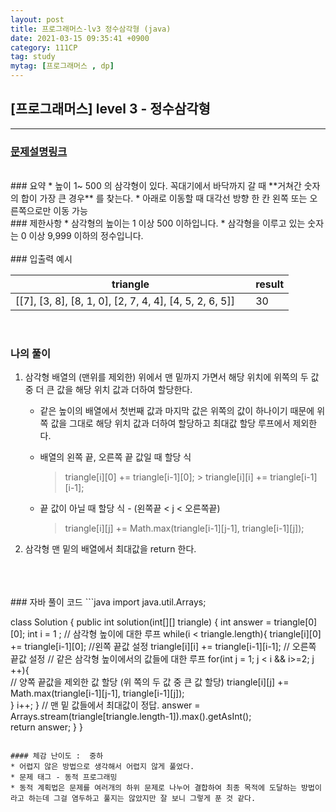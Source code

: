 ```yaml
---
layout: post
title: 프로그래머스-lv3 정수삼각형 (java)
date: 2021-03-15 09:35:41 +0900
category: 111CP
tag: study
mytag: [프로그래머스 , dp]
---
```


## [프로그래머스] level 3 - 정수삼각형

---
### [문제설명링크   ](https://programmers.co.kr/learn/courses/30/lessons/43105)
<br>
### 요약
* 높이 1~ 500 의 삼각형이 있다. 꼭대기에서 바닥까지 갈 때 **거쳐간 숫자의 합이 가장 큰 경우** 를 찾는다.
* 아래로 이동할 때 대각선 방향 한 칸 왼쪽 또는 오른쪽으로만 이동 가능

<br>
### 제한사항
* 삼각형의 높이는 1 이상 500 이하입니다.
* 삼각형을 이루고 있는 숫자는 0 이상 9,999 이하의 정수입니다.

<br>


<br>
### 입출력 예시

| triangle |result|
|------------------------------------------------|---|
|[[7], [3, 8], [8, 1, 0], [2, 7, 4, 4], [4, 5, 2, 6, 5]] &nbsp;&nbsp;&nbsp; |30|



<br>

### 나의 풀이

1. 삼각형 배열의 (맨위를 제외한) 위에서 맨 밑까지 가면서 해당 위치에 위쪽의 두 값 중 더 큰 값을 해당 위치 값과 더하여 할당한다.
	* 같은 높이의 배열에서 첫번째 값과 마지막 값은 위쪽의 값이 하나이기 때문에 위쪽 값을 그대로 해당 위치 값과 더하여 할당하고 최대값 할당 루프에서 제외한다.
	* 배열의 왼쪽 끝, 오른쪽 끝 값일 때 할당 식
		> triangle[i][0] += triangle[i-1][0];
            	> triangle[i][i] += triangle[i-1][i-1];  

	* 끝 값이 아닐 때 할당 식 -  (왼쪽끝 < j < 오른쪽끝)
		> triangle[i][j] += Math.max(triangle[i-1][j-1], triangle[i-1][j]);
2. 삼각형 맨 밑의 배열에서 최대값을 return 한다.

<br>

<br>
<br>
### 자바 풀이 코드
```java
import java.util.Arrays;

class Solution {
    public int solution(int[][] triangle) {
        int answer = triangle[0][0];
        int i = 1 ;
// 삼각형 높이에 대한 루프
        while(i < triangle.length){	
            triangle[i][0] += triangle[i-1][0];  //왼쪽 끝값 설정
            triangle[i][i] += triangle[i-1][i-1];  // 오른쪽 끝값 설정
// 같은 삼각형 높이에서의 값들에 대한 루프
            for(int j = 1; j < i  && i>=2; j ++){		
// 양쪽 끝값을 제외한 값 할당 (위 쪽의 두 값 중 큰 값 할당) 
                triangle[i][j] += Math.max(triangle[i-1][j-1], triangle[i-1][j]);        
            }
            i++;
        }
// 맨 밑 값들에서 최대값이 정답.
        answer = Arrays.stream(triangle[triangle.length-1]).max().getAsInt();	
        return answer;
    }
}
```

#### 체감 난이도 :  중하
* 어렵지 않은 방법으로 생각해서 어렵지 않게 풀었다. 
* 문제 태그 - 동적 프로그래밍
* 동적 계획법은 문제를 여러개의 하위 문제로 나누어 결합하여 최종 목적에 도달하는 방법이라고 하는데 그걸 염두하고 풀지는 않았지만 잘 보니 그렇게 푼 것 같다.
